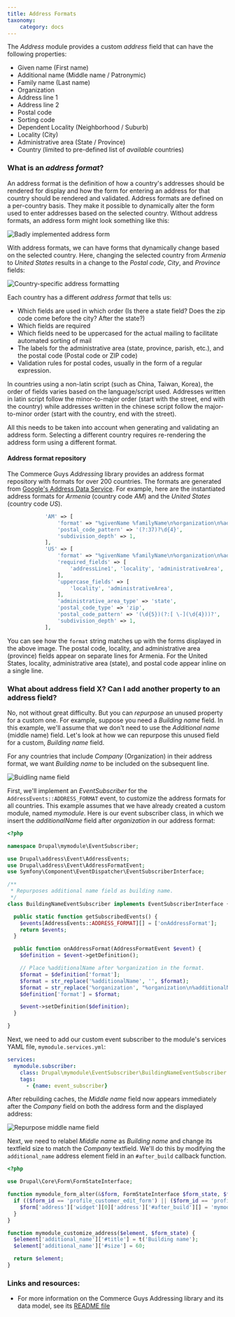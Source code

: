 ```yaml
---
title: Address Formats
taxonomy:
    category: docs
---
```


The *Address* module provides a custom *address* field that can have the following properties:

- Given name (First name)
- Additional name (Middle name / Patronymic)
- Family name (Last name)
- Organization
- Address line 1
- Address line 2
- Postal code
- Sorting code
- Dependent Locality (Neighborhood / Suburb)
- Locality (City)
- Administrative area (State / Province)
- Country (limited to pre-defined list of *available* countries)

### What is an *address format*?
An address format is the definition of how a country's addresses should be rendered for display and how the form for entering an address for that country should be rendered and validated. Address formats are defined on a per-country basis. They make it possible to dynamically alter the form used to enter addresses based on the selected country. Without address formats, an address form might look something like this:

![Badly implemented address form](../../images/address-format-5.png)

With address formats, we can have forms that dynamically change based on the selected country. Here, changing the selected country from *Armenia* to *United States* results in a change to the *Postal code*, *City*, and *Province* fields:

![Country-specific address formatting](../../images/address-format-3.png)

Each country has a different *address format* that tells us:

* Which fields are used in which order (Is there a state field? Does the zip code come before the city? After the state?)
* Which fields are required
* Which fields need to be uppercased for the actual mailing to facilitate automated sorting of mail
* The labels for the administrative area (state, province, parish, etc.), and the postal code (Postal code or ZIP code)
* Validation rules for postal codes, usually in the form of a regular expression.

In countries using a non-latin script (such as China, Taiwan, Korea), the order of fields varies based on the language/script used. Addresses written in latin script follow the minor-to-major order (start with the street, end with the country) while addresses written in the chinese script follow the major-to-minor order (start with the country, end with the street).

All this needs to be taken into account when generating and validating an address form. Selecting a different country requires re-rendering the address form using a different format.

#### Address format repository
The Commerce Guys *Addressing* library provides an address format repository with formats for over 200 countries. The formats are generated from [Google's Address Data Service]. For example, here are the instantiated address formats for *Armenia* (country code *AM*) and the *United States* (country code *US*).

```php
            'AM' => [
                'format' => "%givenName %familyName\n%organization\n%addressLine1\n%addressLine2\n%postalCode\n%locality\n%administrativeArea",
                'postal_code_pattern' => '(?:37)?\d{4}',
                'subdivision_depth' => 1,
            ],
            'US' => [
                'format' => "%givenName %familyName\n%organization\n%addressLine1\n%addressLine2\n%locality, %administrativeArea %postalCode",
                'required_fields' => [
                    'addressLine1', 'locality', 'administrativeArea', 'postalCode',
                ],
                'uppercase_fields' => [
                    'locality', 'administrativeArea',
                ],
                'administrative_area_type' => 'state',
                'postal_code_type' => 'zip',
                'postal_code_pattern' => '(\d{5})(?:[ \-](\d{4}))?',
                'subdivision_depth' => 1,
            ],
```

You can see how the `format` string matches up with the forms displayed in the above image. The postal code, locality, and administrative area (province) fields appear on separate lines for Armenia. For the United States, locality, administrative area (state), and postal code appear inline on a single line.

### What about address field X? Can I add another property to an address field?
No, not without great difficulty. But you can *repurpose* an unused property for a custom one. For example, suppose you need a *Building name* field. In this example, we'll assume that we don't need to use the *Additional name* (middle name) field. Let's look at how we can repurpose this unused field for a custom, *Building name* field.

For any countries that include *Company* (Organization) in their address format, we want *Building name* to be included on the subsequent line.

![Buidling name field](../../images/address-format-2.png)

First, we'll implement an *EventSubscriber* for the `AddressEvents::ADDRESS_FORMAT` event, to customize the address formats for all countries. This example assumes that we have already created a custom module, named *mymodule*. Here is our event subscriber class, in which we insert the *additionalName* field after *organization* in our address format:

```php
<?php

namespace Drupal\mymodule\EventSubscriber;

use Drupal\address\Event\AddressEvents;
use Drupal\address\Event\AddressFormatEvent;
use Symfony\Component\EventDispatcher\EventSubscriberInterface;

/**
 * Repurposes additional name field as building name.
 */
class BuildingNameEventSubscriber implements EventSubscriberInterface {

  public static function getSubscribedEvents() {
    $events[AddressEvents::ADDRESS_FORMAT][] = ['onAddressFormat'];
    return $events;
  }

  public function onAddressFormat(AddressFormatEvent $event) {
    $definition = $event->getDefinition();

    // Place %additionalName after %organization in the format.
    $format = $definition['format'];
    $format = str_replace('%additionalName', '', $format);
    $format = str_replace('%organization', "%organization\n%additionalName", $format);
    $definition['format'] = $format;

    $event->setDefinition($definition);
  }

}
```

Next, we need to add our custom event subscriber to the module's services YAML file, `mymodule.services.yml`:
```YAML
services:
  mymodule.subscriber:
    class: Drupal\mymodule\EventSubscriber\BuildingNameEventSubscriber
    tags:
      - {name: event_subscriber}
```

After rebuilding caches, the *Middle name* field now appears immediately after the *Company* field on both the address form and the displayed address:

![Repurpose middle name field](../../images/address-format-1.png)

Next, we need to relabel *Middle name* as *Building name* and change its textfield size to match the *Company* textfield. We'll do this by modifying the `additional_name` address element field in an `#after_build` callback function.

```php
<?php

use Drupal\Core\Form\FormStateInterface;

function mymodule_form_alter(&$form, FormStateInterface $form_state, $form_id) {
  if (($form_id == 'profile_customer_edit_form') || ($form_id == 'profile_customer_add_form')) {
    $form['address']['widget'][0]['address']['#after_build'][] = 'mymodule_customize_address';
  }
}

function mymodule_customize_address($element, $form_state) {
  $element['additional_name']['#title'] = t('Building name');
  $element['additional_name']['#size'] = 60;

  return $element;
}
```

### Links and resources:
* For more information on the Commerce Guys Addressing library and its data model, see its [README file](https://github.com/commerceguys/addressing/blob/master/README.md)

[Google's Address Data Service]: https://chromium-i18n.appspot.com/ssl-address

